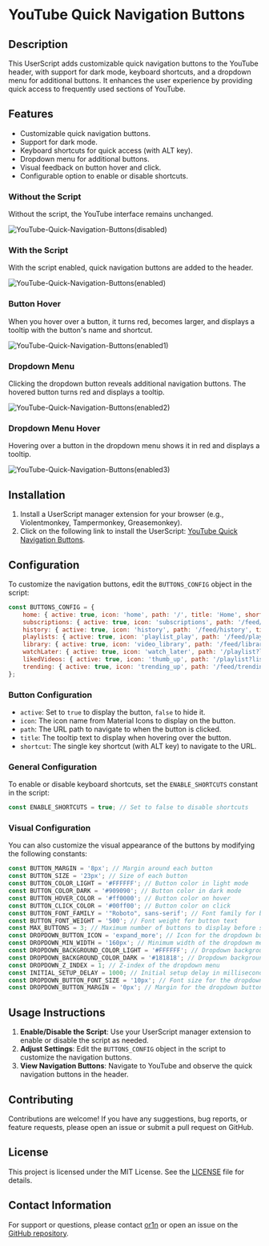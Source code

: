 # YouTube Quick Navigation Buttons

## Description

This UserScript adds customizable quick navigation buttons to the YouTube header, with support for dark mode, keyboard shortcuts, and a dropdown menu for additional buttons. It enhances the user experience by providing quick access to frequently used sections of YouTube.

## Features

- Customizable quick navigation buttons.
- Support for dark mode.
- Keyboard shortcuts for quick access (with ALT key).
- Dropdown menu for additional buttons.
- Visual feedback on button hover and click.
- Configurable option to enable or disable shortcuts.

### Without the Script

Without the script, the YouTube interface remains unchanged.

![YouTube-Quick-Navigation-Buttons(disabled)](https://github.com/user-attachments/assets/4f92446c-6f9e-4b27-aa6e-7f72307650d0)

### With the Script

With the script enabled, quick navigation buttons are added to the header.

![YouTube-Quick-Navigation-Buttons(enabled)](https://github.com/user-attachments/assets/9e6f517f-a25c-4a73-9aba-2da5f894b731)

### Button Hover

When you hover over a button, it turns red, becomes larger, and displays a tooltip with the button's name and shortcut.

![YouTube-Quick-Navigation-Buttons(enabled1)](https://github.com/user-attachments/assets/74600699-badc-4814-ba5a-5e78c74b24de)

### Dropdown Menu

Clicking the dropdown button reveals additional navigation buttons. The hovered button turns red and displays a tooltip.

![YouTube-Quick-Navigation-Buttons(enabled2)](https://github.com/user-attachments/assets/64dd1a42-14cf-4f76-97ad-28b5924b2666)

### Dropdown Menu Hover

Hovering over a button in the dropdown menu shows it in red and displays a tooltip.

![YouTube-Quick-Navigation-Buttons(enabled3)](https://github.com/user-attachments/assets/9fddfcd8-1e57-40ef-9b56-72dc8c237588)

## Installation

1. Install a UserScript manager extension for your browser (e.g., Violentmonkey, Tampermonkey, Greasemonkey).
2. Click on the following link to install the UserScript: [YouTube Quick Navigation Buttons](https://github.com/or1n/YouTube-Quick-Navigation-Buttons/raw/main/YouTube%20Quick%20Navigation%20Buttons.js).

## Configuration

To customize the navigation buttons, edit the `BUTTONS_CONFIG` object in the script:

```javascript
const BUTTONS_CONFIG = {
    home: { active: true, icon: 'home', path: '/', title: 'Home', shortcut: 'h' },
    subscriptions: { active: true, icon: 'subscriptions', path: '/feed/subscriptions', title: 'Subscriptions', shortcut: 's' },
    history: { active: true, icon: 'history', path: '/feed/history', title: 'History', shortcut: 'y' },
    playlists: { active: true, icon: 'playlist_play', path: '/feed/playlists', title: 'Playlists', shortcut: 'p' },
    library: { active: true, icon: 'video_library', path: '/feed/library', title: 'Library', shortcut: 'l' },
    watchLater: { active: true, icon: 'watch_later', path: '/playlist?list=WL', title: 'Watch Later', shortcut: 'w' },
    likedVideos: { active: true, icon: 'thumb_up', path: '/playlist?list=LL', title: 'Liked Videos', shortcut: 'v' },
    trending: { active: true, icon: 'trending_up', path: '/feed/trending', title: 'Trending', shortcut: 't' }
};
```

### Button Configuration

- `active`: Set to `true` to display the button, `false` to hide it.
- `icon`: The icon name from Material Icons to display on the button.
- `path`: The URL path to navigate to when the button is clicked.
- `title`: The tooltip text to display when hovering over the button.
- `shortcut`: The single key shortcut (with ALT key) to navigate to the URL.

### General Configuration

To enable or disable keyboard shortcuts, set the `ENABLE_SHORTCUTS` constant in the script:

```javascript
const ENABLE_SHORTCUTS = true; // Set to false to disable shortcuts
```

### Visual Configuration

You can also customize the visual appearance of the buttons by modifying the following constants:

```javascript
const BUTTON_MARGIN = '8px'; // Margin around each button
const BUTTON_SIZE = '23px'; // Size of each button
const BUTTON_COLOR_LIGHT = '#FFFFFF'; // Button color in light mode
const BUTTON_COLOR_DARK = '#909090'; // Button color in dark mode
const BUTTON_HOVER_COLOR = '#ff0000'; // Button color on hover
const BUTTON_CLICK_COLOR = '#00ff00'; // Button color on click
const BUTTON_FONT_FAMILY = '"Roboto", sans-serif'; // Font family for button text
const BUTTON_FONT_WEIGHT = '500'; // Font weight for button text
const MAX_BUTTONS = 3; // Maximum number of buttons to display before showing the dropdown
const DROPDOWN_BUTTON_ICON = 'expand_more'; // Icon for the dropdown button
const DROPDOWN_MIN_WIDTH = '160px'; // Minimum width of the dropdown menu
const DROPDOWN_BACKGROUND_COLOR_LIGHT = '#FFFFFF'; // Dropdown background color in light mode
const DROPDOWN_BACKGROUND_COLOR_DARK = '#181818'; // Dropdown background color in dark mode
const DROPDOWN_Z_INDEX = 1; // Z-index of the dropdown menu
const INITIAL_SETUP_DELAY = 1000; // Initial setup delay in milliseconds
const DROPDOWN_BUTTON_FONT_SIZE = '10px'; // Font size for the dropdown button
const DROPDOWN_BUTTON_MARGIN = '0px'; // Margin for the dropdown button
```

## Usage Instructions

1. **Enable/Disable the Script**: Use your UserScript manager extension to enable or disable the script as needed.
2. **Adjust Settings**: Edit the `BUTTONS_CONFIG` object in the script to customize the navigation buttons.
3. **View Navigation Buttons**: Navigate to YouTube and observe the quick navigation buttons in the header.

## Contributing

Contributions are welcome! If you have any suggestions, bug reports, or feature requests, please open an issue or submit a pull request on GitHub.

## License

This project is licensed under the MIT License. See the [LICENSE](https://github.com/or1n/YouTube-Quick-Navigation-Buttons/blob/main/LICENSE) file for details.

## Contact Information

For support or questions, please contact [or1n](https://github.com/or1n) or open an issue on the [GitHub repository](https://github.com/or1n/YouTube-Quick-Navigation-Buttons/issues).
